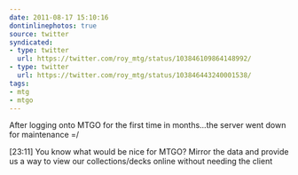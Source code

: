 ```yaml
---
date: 2011-08-17 15:10:16
dontinlinephotos: true
source: twitter
syndicated:
- type: twitter
  url: https://twitter.com/roy_mtg/status/103846109864148992/
- type: twitter
  url: https://twitter.com/roy_mtg/status/103846443240001538/
tags:
- mtg
- mtgo
---
```


After logging onto MTGO for the first time in months...the server went down for maintenance =/

<time>[23:11]</time> You know what would be nice for MTGO? Mirror the data and provide us a way to view our collections/decks online without needing the client